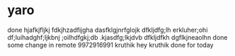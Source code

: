 # yaro
done
hjafkjfljkj
fdkjhzadfijgha
dasfklgjnrfglojk
dfkljdfg;lh
erkluher;ohi
df;luihadghf;ljkbnj
;oilhdfgkj;db
.kjasdfg;lkjdvb
dfkljdfkh
dgflkjneaolhn
done some change in remote 
9972916991
kruthik
hey kruthik done for today

